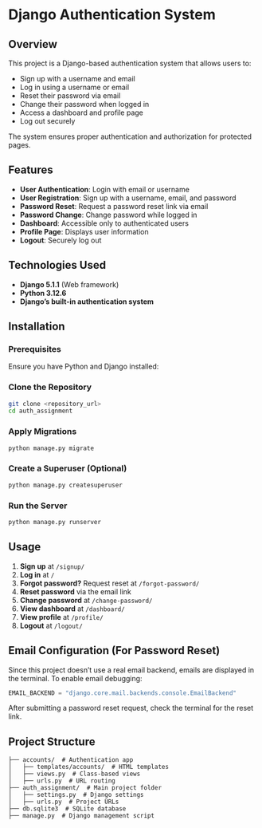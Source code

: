 # Django Authentication System

## Overview
This project is a Django-based authentication system that allows users to:
- Sign up with a username and email
- Log in using a username or email
- Reset their password via email
- Change their password when logged in
- Access a dashboard and profile page
- Log out securely

The system ensures proper authentication and authorization for protected pages.

## Features
- **User Authentication**: Login with email or username
- **User Registration**: Sign up with a username, email, and password
- **Password Reset**: Request a password reset link via email
- **Password Change**: Change password while logged in
- **Dashboard**: Accessible only to authenticated users
- **Profile Page**: Displays user information
- **Logout**: Securely log out

## Technologies Used
- **Django 5.1.1** (Web framework)
- **Python 3.12.6**
- **Django’s built-in authentication system**

## Installation
### Prerequisites
Ensure you have Python and Django installed:

### Clone the Repository
```sh
git clone <repository_url>
cd auth_assignment
```

### Apply Migrations
```sh
python manage.py migrate
```

### Create a Superuser (Optional)
```sh
python manage.py createsuperuser
```

### Run the Server
```sh
python manage.py runserver
```

## Usage
1. **Sign up** at `/signup/`
2. **Log in** at `/`
3. **Forgot password?** Request reset at `/forgot-password/`
4. **Reset password** via the email link
5. **Change password** at `/change-password/`
6. **View dashboard** at `/dashboard/`
7. **View profile** at `/profile/`
8. **Logout** at `/logout/`

## Email Configuration (For Password Reset)
Since this project doesn’t use a real email backend, emails are displayed in the terminal.
To enable email debugging:
```python
EMAIL_BACKEND = "django.core.mail.backends.console.EmailBackend"
```
After submitting a password reset request, check the terminal for the reset link.

## Project Structure
```
├── accounts/  # Authentication app
│   ├── templates/accounts/  # HTML templates
│   ├── views.py  # Class-based views
│   ├── urls.py  # URL routing
├── auth_assignment/  # Main project folder
│   ├── settings.py  # Django settings
│   ├── urls.py  # Project URLs
├── db.sqlite3  # SQLite database
├── manage.py  # Django management script
```

